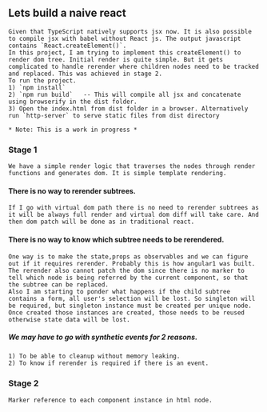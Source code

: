 ## Lets build a naive react
    Given that TypeScript natively supports jsx now. It is also possible to compile jsx with babel without React js. The output javascript contains `React.createElement()`. 
    In this project, I am trying to implement this createElement() to render dom tree. Initial render is quite simple. But it gets complicated to handle rerender where children nodes need to be tracked and replaced. This was achieved in stage 2.
    To run the project. 
    1) `npm install`
    2) `npm run build`   -- This will compile all jsx and concatenate using browserify in the dist folder.
    3) Open the index.html from dist folder in a browser. Alternatively run `http-server` to serve static files from dist directory

    * Note: This is a work in progress *
### Stage 1
    We have a simple render logic that traverses the nodes through render functions and generates dom. It is simple template rendering.
#### There is no way to rerender subtrees.
    If I go with virtual dom path there is no need to rerender subtrees as it will be always full render and virtual dom diff will take care. And then dom patch will be done as in traditional react.
#### There is no way to know which subtree needs to be rerendered.
    One way is to make the state,props as observables and we can figure out if it requires rerender. Probably this is how angular1 was built.
    The rerender also cannot patch the dom since there is no marker to tell which node is being referred by the current component, so that the subtree can be replaced.
    Also I am starting to ponder what happens if the child subtree contains a form, all user's selection will be lost. So singleton will be required, but singleton instance must be created per unique node. Once created those instances are created, those needs to be reused otherwise state data will be lost.

##### We may have to go with synthetic events for 2 reasons. 
    1) To be able to cleanup without memory leaking.
    2) To know if rerender is required if there is an event.

### Stage 2
    Marker reference to each component instance in html node.

